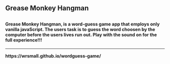 <h2> Grease Monkey Hangman<h2/>
<h4>Grease Monkey Hangman, is a word-guess game app that employs only vanilla javaScript. The users task is to guess the word choosen by the computer before the users lives run out. Play with the sound on for the full experience!!!<h4/>
  <hr/>
https://wrsmall.github.io/wordguess-game/
